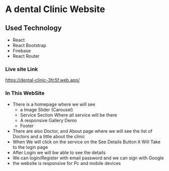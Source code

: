 # A dental Clinic Website 


## Used Technology
* React
* React Bootstrap
* Firebase
* React Router


### Live site Link 
https://dental-clinic-3fc5f.web.app/

### In This WebSite
* There is a homepage where we will see
    * a Image Slider (Carousel)
    * Service Section Where all service will be there
    * A responsive Gallery Demo
    * Footer
* There are also Doctor, and About page where we will see the list of Doctors and a little about the clinic
* When We will click on the service on the See Details Button It Will Take to the login page
* After Login we will bw able to see the details
* We can login/Register with email password and we can sign with Google
* the website is responsive for Pc and mobile devices

